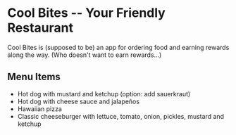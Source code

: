 # Cool Bites -- Your Friendly Restaurant

Cool Bites is (supposed to be) an app for ordering food and earning rewards along the way. (Who doesn't want to earn rewards...)

## Menu Items
* Hot dog with mustard and ketchup (option: add sauerkraut)
* Hot dog with cheese sauce and jalapeños
* Hawaiian pizza
* Classic cheeseburger with lettuce, tomato, onion, pickles, mustard and ketchup
